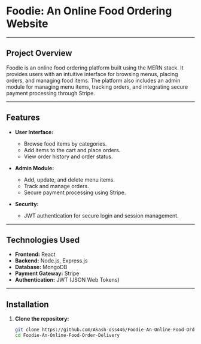 # Foodie: An Online Food Ordering Website

---

## Project Overview

Foodie is an online food ordering platform built using the MERN stack. It provides users with an intuitive interface for browsing menus, placing orders, and managing food items. The platform also includes an admin module for managing menu items, tracking orders, and integrating secure payment processing through Stripe.

---

## Features

- **User Interface:**
  - Browse food items by categories.
  - Add items to the cart and place orders.
  - View order history and order status.
  
- **Admin Module:**
  - Add, update, and delete menu items.
  - Track and manage orders.
  - Secure payment processing using Stripe.
  
- **Security:**
  - JWT authentication for secure login and session management.

---

## Technologies Used

- **Frontend:** React
- **Backend:** Node.js, Express.js
- **Database:** MongoDB
- **Payment Gateway:** Stripe
- **Authentication:** JWT (JSON Web Tokens)

---

## Installation

1. **Clone the repository:**
   ```bash
   git clone https://github.com/Akash-oss446/Foodie-An-Online-Food-Order-Delivery.git
   cd Foodie-An-Online-Food-Order-Delivery
